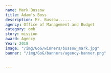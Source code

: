 ```yaml
---
name: Mark Bussow
title: Adam's Boss
description: Mr. Bussow......
agency: Office of Management and Budget
category: omb
story: mission
award: Agency
Year: 2018
image: "/img/GoG/winners/bussow_mark.jpg"
banner: "/img/GoG/banners/agency-banner.png"


---
```

